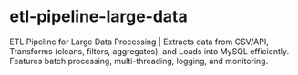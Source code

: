 # etl-pipeline-large-data
ETL Pipeline for Large Data Processing | Extracts data from CSV/API, Transforms (cleans, filters, aggregates), and Loads into MySQL efficiently. Features batch processing, multi-threading, logging, and monitoring.

